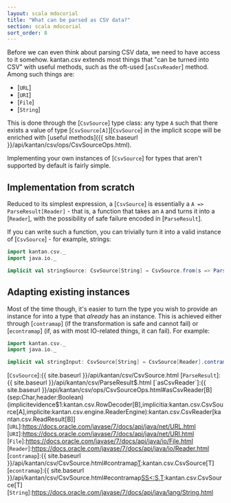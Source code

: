 ```yaml
---
layout: scala mdocorial
title: "What can be parsed as CSV data?"
section: scala mdocorial
sort_order: 8
---
```

Before we can even think about parsing CSV data, we need to have access to it somehow. kantan.csv extends most things
that "can be turned into CSV" with useful methods, such as the oft-used [`asCsvReader`] method. Among such things are:

* [`URL`]
* [`URI`]
* [`File`]
* [`String`]

This is done through the [`CsvSource`] type class: any type `A` such that there exists a value of type
[`CsvSource[A]`][`CsvSource`] in the implicit scope will be enriched with
[useful methods]({{ site.baseurl }}/api/kantan/csv/ops/CsvSourceOps.html).

Implementing your own instances of [`CsvSource`] for types that aren't supported by default is fairly simple.

## Implementation from scratch
Reduced to its simplest expression, a [`CsvSource`] is essentially a `A => ParseResult[Reader]` - that is, a function
that takes an `A` and turns it into a [`Reader`], with the possibility of safe failure encoded in [`ParseResult`].

If you can write such a function, you can trivially turn it into a valid instance of [`CsvSource`] - for example,
strings:

```scala mdoc:silent
import kantan.csv._
import java.io._

implicit val stringSource: CsvSource[String] = CsvSource.from(s => ParseResult(new StringReader(s)))
```


## Adapting existing instances
Most of the time though, it's easier to turn the type you wish to provide an instance for into a type that *already*
has an instance. This is achieved either through [`contramap`] (if the transformation is safe and cannot fail) or
[`econtramap`] (if, as with most IO-related things, it can fail). For example:

```scala mdoc:reset:silent
import kantan.csv._
import java.io._

implicit val stringInput: CsvSource[String] = CsvSource[Reader].contramap(s => new StringReader(s))
```


[`CsvSource`]:{{ site.baseurl }}/api/kantan/csv/CsvSource.html
[`ParseResult`]:{{ site.baseurl }}/api/kantan/csv/ParseResult$.html
[`asCsvReader`]:{{ site.baseurl }}/api/kantan/csv/ops/CsvSourceOps.html#asCsvReader[B](sep:Char,header:Boolean)(implicitevidence$1:kantan.csv.RowDecoder[B],implicitia:kantan.csv.CsvSource[A],implicite:kantan.csv.engine.ReaderEngine):kantan.csv.CsvReader[kantan.csv.ReadResult[B]]
[`URL`]:https://docs.oracle.com/javase/7/docs/api/java/net/URL.html
[`URI`]:https://docs.oracle.com/javase/7/docs/api/java/net/URI.html
[`File`]:https://docs.oracle.com/javase/7/docs/api/java/io/File.html
[`Reader`]:https://docs.oracle.com/javase/7/docs/api/java/io/Reader.html
[`contramap`]:{{ site.baseurl }}/api/kantan/csv/CsvSource.html#contramap[T](f:T=>S):kantan.csv.CsvSource[T]
[`econtramap`]:{{ site.baseurl }}/api/kantan/csv/CsvSource.html#econtramap[SS<:S,T](f:T=>kantan.csv.ParseResult[SS]):kantan.csv.CsvSource[T]
[`String`]:https://docs.oracle.com/javase/7/docs/api/java/lang/String.html
